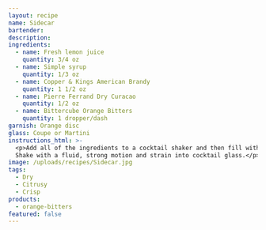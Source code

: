 ```yaml
---
layout: recipe
name: Sidecar
bartender:
description:
ingredients:
  - name: Fresh lemon juice
    quantity: 3/4 oz
  - name: Simple syrup
    quantity: 1/3 oz
  - name: Copper & Kings American Brandy
    quantity: 1 1/2 oz
  - name: Pierre Ferrand Dry Curacao
    quantity: 1/2 oz
  - name: Bittercube Orange Bitters
    quantity: 1 dropper/dash
garnish: Orange disc
glass: Coupe or Martini
instructions_html: >-
  <p>Add all of the ingredients to a cocktail shaker and then fill with ice.
  Shake with a fluid, strong motion and strain into cocktail glass.</p>
image: /uploads/recipes/Sidecar.jpg
tags:
  - Dry
  - Citrusy
  - Crisp
products:
  - orange-bitters
featured: false
---
```



